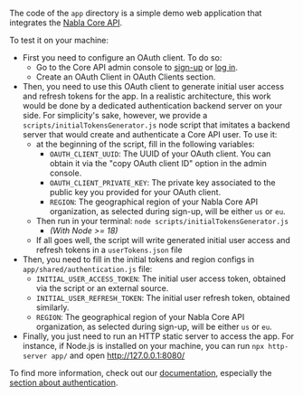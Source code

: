 The code of the `app` directory is a simple demo web application that integrates the [Nabla Core API](https://docs.nabla.com).

To test it on your machine:
- First you need to configure an OAuth client. To do so:
  - Go to the Core API admin console to [sign-up](https://pro.nabla.com/core-api-signup) or [log in](https://pro.nabla.com/login).
  - Create an OAuth Client in OAuth Clients section.
- Then, you need to use this OAuth client to generate initial user access and refresh tokens for the app. In a realistic architecture, this work would be done by a dedicated authentication backend server on your side. For simplicity's sake, however, we provide a `scripts/initialTokensGenerator.js` node script that imitates a backend server that would create and authenticate a Core API user. To use it: 
  - at the beginning of the script, fill in the following variables:
    - `OAUTH_CLIENT_UUID`: The UUID of your OAuth client. You can obtain it via the "copy OAuth client ID" option in the admin console.
    - `OAUTH_CLIENT_PRIVATE_KEY`: The private key associated to the public key you provided for your OAuth client.
    - `REGION`: The geographical region of your Nabla Core API organization, as selected during sign-up, will be either `us` or `eu`.
  - Then run in your terminal: `node scripts/initialTokensGenerator.js`
    - _(With Node >= 18)_
  - If all goes well, the script will write generated initial user access and refresh tokens in a `userTokens.json` file
- Then, you need to fill in the initial tokens and region configs in `app/shared/authentication.js` file:
  - `INITIAL_USER_ACCESS_TOKEN`: The initial user access token, obtained via the script or an external source.
  - `INITIAL_USER_REFRESH_TOKEN`: The initial user refresh token, obtained similarly.
  - `REGION`: The geographical region of your Nabla Core API organization, as selected during sign-up, will be either `us` or `eu`.
- Finally, you just need to run an HTTP static server to access the app.
  For instance, if Node.js is installed on your machine, you can run `npx http-server app/` and open http://127.0.0.1:8080/

To find more information, check out our [documentation](https://docs.nabla.com), especially the [section about authentication](https://docs.nabla.com/guides/authentication).

